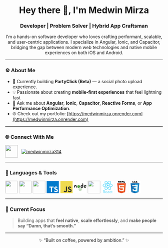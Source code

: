 <h1 align="center">Hey there 👋, I'm Medwin Mirza</h1>
<h3 align="center">Developer | Problem Solver | Hybrid App Craftsman</h3>

<p align="center">
I'm a hands-on software developer who loves crafting performant, scalable, and user-centric applications.  
I specialize in Angular, Ionic, and Capacitor, bridging the gap between modern web technologies and native mobile experiences on both iOS and Android.
</p>

---

### ⚙️ About Me
- 🔭 Currently building **PartyClick (Beta)** — a social photo upload experience.  
- 💡 Passionate about creating **mobile-first experiences** that feel lightning fast 
- 💬 Ask me about **Angular**, **Ionic**, **Capacitor**, **Reactive Forms**, or **App Performance Optimization**.  
- 🌐 Check out my portfolio: [https://medwinmirza.onrender.com](https://medwinmirza.onrender.com)  

---

### 🌐 Connect With Me
<p align="left">
<a href="https://linkedin.com/in/medwin-mirza" target="_blank" style="text-decoration: none;">
  <img align="center" src="https://upload.wikimedia.org/wikipedia/commons/8/81/LinkedIn_icon.svg" height="40" width="40" />
</a>
  &nbsp;
<a href="https://leetcode.com/medwinmirza314" target="_blank">
  <img align="center" src="https://miro.medium.com/v2/0*xJCLQQRZv3XFMUd1" alt="medwinmirza314" height="40" width="40" />
</a>
</p>

---

### 🧰 Languages & Tools
<p align="left">
  <a href="https://angular.io" target="_blank" rel="noreferrer"><img src="https://angular.io/assets/images/logos/angular/angular.svg" width="40" height="40"/></a>
  <a href="https://ionicframework.com" target="_blank" rel="noreferrer"><img src="https://upload.wikimedia.org/wikipedia/commons/d/d1/Ionic_Logo.svg" width="40" height="40"/></a>
  <a href="https://capacitorjs.com/" target="_blank" rel="noreferrer"><img src="https://capacitorjs.com/docs/img/components/product-dropdown/logo-dark.png" width="40" height="40"/></a>
  <a href="https://www.typescriptlang.org/" target="_blank" rel="noreferrer"><img src="https://raw.githubusercontent.com/devicons/devicon/master/icons/typescript/typescript-original.svg" width="40" height="40"/></a>
  <a href="https://developer.mozilla.org/en-US/docs/Web/JavaScript" target="_blank" rel="noreferrer"><img src="https://raw.githubusercontent.com/devicons/devicon/master/icons/javascript/javascript-original.svg" width="40" height="40"/></a>
  <a href="https://nodejs.org" target="_blank" rel="noreferrer"><img src="https://raw.githubusercontent.com/devicons/devicon/master/icons/nodejs/nodejs-original-wordmark.svg" width="40" height="40"/></a>
  <a href="https://firebase.google.com/" target="_blank" rel="noreferrer"><img src="https://www.vectorlogo.zone/logos/firebase/firebase-icon.svg" width="40" height="40"/></a>
  <a href="https://reactjs.org/" target="_blank" rel="noreferrer"><img src="https://raw.githubusercontent.com/devicons/devicon/master/icons/react/react-original-wordmark.svg" width="40" height="40"/></a>
  <a href="https://www.w3.org/html/" target="_blank" rel="noreferrer"><img src="https://raw.githubusercontent.com/devicons/devicon/master/icons/html5/html5-original-wordmark.svg" width="40" height="40"/></a>
  <a href="https://www.w3schools.com/css/" target="_blank" rel="noreferrer"><img src="https://raw.githubusercontent.com/devicons/devicon/master/icons/css3/css3-original-wordmark.svg" width="40" height="40"/></a>
</p>


---

### 🧠 Current Focus
> Building apps that **feel native**, **scale effortlessly**, and **make people say “Damn, that’s smooth.”**  

---

<p align="center">✨ “Built on coffee, powered by ambition.” ✨</p>

